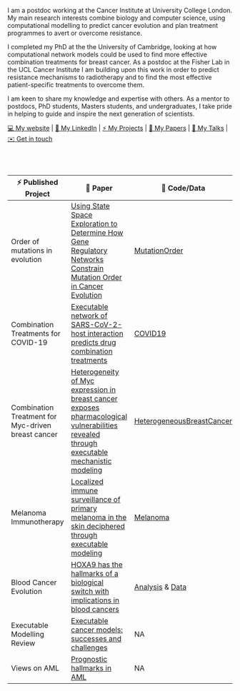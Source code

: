 I am a postdoc working at the Cancer Institute at University College London. My main research interests combine biology and computer science, using computational modelling to predict cancer evolution and plan treatment programmes to avert or overcome resistance. 

I completed my PhD at the the University of Cambridge, looking at how computational network models could be used to find more effective combination treatments for breast cancer. As a postdoc at the Fisher Lab in the UCL Cancer Institute I am building upon this work in order to predict resistance mechanisms to radiotherapy and to find the most effective patient-specific treatments to overcome them.

I am keen to share my knowledge and expertise with others. As a mentor to postdocs, PhD students, Masters students, and undergraduates, I take pride in helping to guide and inspire the next generation of scientists.


[💻 My website](mclarke1991.github.io) | [💼 My LinkedIn](https://www.linkedin.com/in/matthew-alan-clarke/) | [⚡ My Projects](https://mclarke1991.github.io/#projects) | [📰 My Papers](https://mclarke1991.github.io/#featured) | [💬 My Talks](https://mclarke1991.github.io/#talks) | [✉️ Get in touch](https://mclarke1991.github.io/#contact) 
<br/><br/>
<br/><br/>

| ⚡ Published Project | 📰 Paper | 💾 Code/Data |
|--------|--------|--------|
| Order of mutations in evolution | [Using State Space Exploration to Determine How Gene Regulatory Networks Constrain Mutation Order in Cancer Evolution](https://core.ac.uk/download/pdf/226940882.pdf) | [MutationOrder](https://www.github.com/jfisherlab/mutationorder) |
| Combination Treatments for COVID-19 | [Executable network of SARS-CoV-2-host interaction predicts drug combination treatments](https://www.nature.com/articles/s41746-022-00561-5) | [COVID19](https://github.com/JFisherLab/COVID19) |
| Combination Treatment for Myc-driven breast cancer | [Heterogeneity of Myc expression in breast cancer exposes pharmacological vulnerabilities revealed through executable mechanistic modeling](https://www.pnas.org/doi/epdf/10.1073/pnas.1903485116) | [HeterogeneousBreastCancer](http://www3.bioc.cam.ac.uk/fisher/) |
| Melanoma Immunotherapy | [Localized immune surveillance of primary melanoma in the skin deciphered through executable modeling](https://www.science.org/doi/epdf/10.1126/sciadv.add1992) | [Melanoma](https://github.com/JFisherLab/Melanoma-LC) |
| Blood Cancer Evolution | [HOXA9 has the hallmarks of a biological switch with implications in blood cancers](https://www.nature.com/articles/s41467-022-33189-w.pdf) | [Analysis](https://doi.org/10.5281/zenodo.6913664) & [Data](https://static-content.springer.com/esm/art%3A10.1038%2Fs41467-022-33189-w/MediaObjects/41467_2022_33189_MOESM5_ESM.xlsx) | 
|Executable Modelling Review|[Executable cancer models: successes and challenges](https://www.nature.com/articles/s41568-020-0258-x.pdf)| NA|
|Views on AML|[Prognostic hallmarks in AML](https://www.nature.com/articles/s41551-019-0474-4.pdf)|NA|



<!--
**MClarke1991/MClarke1991** is a ✨ _special_ ✨ repository because its `README.md` (this file) appears on your GitHub profile.

![Linkedin](https://i.stack.imgur.com/gVE0j.png) 

![Matthew Clarke's github stats](https://github-readme-stats.vercel.app/api?username=mclarke1991&show_icons=true&theme=prussian)
![Top languages](https://github-readme-stats.vercel.app/api/top-langs/?username=mclarke1991&theme=prussian)

Here are some ideas to get you started:

- 🔭 I’m currently working on ...
- 🌱 I’m currently learning ...
- 👯 I’m looking to collaborate on ...
- 🤔 I’m looking for help with ...
- 💬 Ask me about ...
- 📫 How to reach me: ...
- 😄 Pronouns: ...
- ⚡ Fun fact: ...
-->
